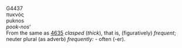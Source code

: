<body>
  <p>G4437<br>  πυκνός  <br> puknos  <br><i>pook-nos‘ </i><br>From the same as <a href="g4635.htm">4635</a>  <i>clasped</i> (<i>thick</i>), that is, (figuratively) <i>frequent</i>; neuter plural (as adverb) <i>frequently:</i> - often (-er).<br></p>
 </body>
